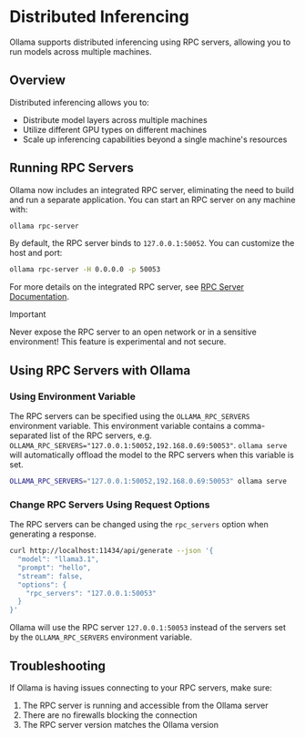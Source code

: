 # Distributed Inferencing

Ollama supports distributed inferencing using RPC servers, allowing you to run models across multiple machines.

## Overview

Distributed inferencing allows you to:

- Distribute model layers across multiple machines
- Utilize different GPU types on different machines
- Scale up inferencing capabilities beyond a single machine's resources

## Running RPC Servers

Ollama now includes an integrated RPC server, eliminating the need to build and run a separate application. You can start an RPC server on any machine with:

```sh
ollama rpc-server
```

By default, the RPC server binds to `127.0.0.1:50052`. You can customize the host and port:

```sh
ollama rpc-server -H 0.0.0.0 -p 50053
```

For more details on the integrated RPC server, see [RPC Server Documentation](rpc_server.md).

> [!IMPORTANT]
> Never expose the RPC server to an open network or in a sensitive environment! This feature is experimental and not secure.

## Using RPC Servers with Ollama

### Using Environment Variable

The RPC servers can be specified using the `OLLAMA_RPC_SERVERS` environment variable.
This environment variable contains a comma-separated list of the RPC servers, e.g. `OLLAMA_RPC_SERVERS="127.0.0.1:50052,192.168.0.69:50053"`.
`ollama serve` will automatically offload the model to the RPC servers when this variable is set.

```sh
OLLAMA_RPC_SERVERS="127.0.0.1:50052,192.168.0.69:50053" ollama serve
```

### Change RPC Servers Using Request Options

The RPC servers can be changed using the `rpc_servers` option when generating a response.

```sh
curl http://localhost:11434/api/generate --json '{
  "model": "llama3.1",
  "prompt": "hello",
  "stream": false,
  "options": {
    "rpc_servers": "127.0.0.1:50053"
  }
}'
```

Ollama will use the RPC server `127.0.0.1:50053` instead of the servers set by the `OLLAMA_RPC_SERVERS` environment variable.

## Troubleshooting

If Ollama is having issues connecting to your RPC servers, make sure:

1. The RPC server is running and accessible from the Ollama server
2. There are no firewalls blocking the connection
3. The RPC server version matches the Ollama version
